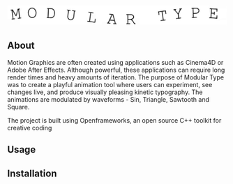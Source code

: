 ![](SinSin.gif)


## About
Motion Graphics are often created using applications such as Cinema4D or Adobe After Effects. Although powerful, these applications can require long render times and heavy amounts of iteration. The purpose of Modular Type was to create a playful animation tool where users can experiment, see changes live, and produce visually pleasing kinetic typography. The animations are modulated by waveforms - Sin, Triangle, Sawtooth and Square.

The project is built using Openframeworks, an open source C++ toolkit for creative coding

## Usage

## Installation
